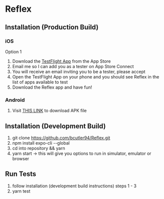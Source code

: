 # Reflex

## Installation (Production Build)
### iOS
  Option 1
  1) Download the [TestFlight App](https://apps.apple.com/us/app/testflight/id899247664) from the App Store
  2) Email me so I can add you as a tester on App Store Connect
  3) You will receive an email inviting you to be a tester, please accept
  4) Open the TestFlight App on your phone and you should see Reflex in the list of apps available to test
  5) Download the Reflex app and have fun!
### Android
  1) Visit [THIS LINK](https://expo.io/artifacts/1be5cff5-8e4a-40fb-be72-2d9704f5bdd7) to download APK file
  
## Installation (Development Build)
 1) git clone https://github.com/bcutler94/Reflex.git
 2) npm install expo-cli --global
 3) cd into repository && yarn
 4) yarn start -> this will give you options to run in simulator, emulator or browser
 
## Run Tests
 1) follow installation (development build instructions) steps 1 - 3
 2) yarn test
